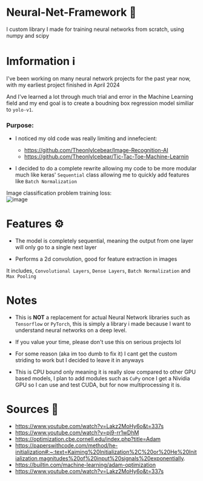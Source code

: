 # Neural-Net-Framework 🧠
I custom library I made for training neural networks from scratch, using numpy and scipy


# Imformation ℹ

I've been working on many neural network projects for the past year now, with my earliest project finished in April 2024

And I've learned a lot through much trial and error in the Machine Learning field and my end goal is to create a boudning box regression model similiar to `yolo-v1`.

### Purpose:

 - I noticed my old code was really limiting and innefecient:
 
   - https://github.com/TheonlyIcebear/Image-Recognition-AI
   - https://github.com/TheonlyIcebear/Tic-Tac-Toe-Machine-Learnin

 - I decided to do a complete rewrite allowing my code to be more modular much like keras' `Sequential` class allowing me to quickly add features like `Batch Normalization`


Image classification problem training loss:<br>
![image](https://github.com/user-attachments/assets/b28288b5-8901-4b4f-8299-c2c0b0dfaff8)


# Features ⚙
 - The model is completely sequential, meaning the output from one layer will only go to a single next layer

 - Performs a 2d convolution, good for feature extraction in images

It includes, `Convolutional Layers`, `Dense Layers`, `Batch Normalization` and `Max Pooling`

# Notes

 - This is **NOT** a replacement for actual Neural Network libraries such as `Tensorflow` or `PyTorch`, this is simply a library i made because I want to understand neural networks on a deep level.

- If you value your time, please don't use this on serious projects lol

 - For some reason (aka im too dumb to fix it) I cant get the custom striding to work but I decided to leave it in anyways

 - This is CPU bound only meaning it is really slow compared to other GPU based models, I plan to add modules such as `CuPy` once I get a Nividia GPU so I can use and test CUDA, but for now multiprocessing it is.

# Sources 🔌

 - https://www.youtube.com/watch?v=Lakz2MoHy6o&t=337s
 - https://www.youtube.com/watch?v=pj9-rr1wDhM
 - https://optimization.cbe.cornell.edu/index.php?title=Adam
 - https://paperswithcode.com/method/he-initialization#:~:text=Kaiming%20Initialization%2C%20or%20He%20Initialization,magnitudes%20of%20input%20signals%20exponentially.
 - https://builtin.com/machine-learning/adam-optimization
 - https://www.youtube.com/watch?v=Lakz2MoHy6o&t=337s
